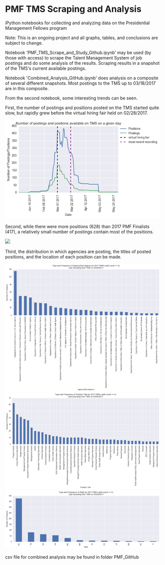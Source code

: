 # PMF TMS Scraping and Analysis
iPython notebooks for collecting and analyzing data on the Presidential Management Fellows program

Note: This is an ongoing project and all graphs, tables, and conclusions are subject to change.

Notebook 'PMF_TMS_Scrape_and_Study_Github.ipynb' may be used (by those with access) to scrape the Talent Management System of job postings and do some analysis of the results. Scraping results in a snapshot of the TMS's current available postings.

Notebook 'Combined_Analysis_GitHub.ipynb' does analysis on a composite of several different snapshots. Most postings to the TMS up to 03/18/2017 are in this composite.

From the second notebook, some interesting trends can be seen.

First, the number of postings and positions posted on the TMS started quite slow, but rapidly grew before the virtual hiring fair held on 02/28/2017.

<img src="./PMF_GitHub/DailyPositionsPostings170320.png" />

Second, while there were more positions (628) than 2017 PMF Finalists (417), a relatively small number of postings contain most of the positions.

<img src="./PMF_GitHub/Composite_Postings_Positions_Percent170320.png" />

Third, the distribution in which agencies are posting, the titles of posted positions, and the location of each position can be made.

<img src="./PMF_GitHub/Agency170320.png" />

<img src="./PMF_GitHub/Position170320.png" />

<img src="./PMF_GitHub/State170320.png" />

csv file for combined analysis may be found in folder PMF_GitHub
